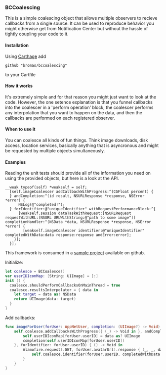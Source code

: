 ### BCCoalescing
This is a simple coalescing object that allows multiple observers to recieve callbacks from a single source. It can be used to reproduce behavior you might otherwise get from Notification Center but without the hassle of tightly coupling your code to it.

#### Installation
Using [Carthage](https://github.com/Carthage/Carthage) add

```shell
github "bromas/bccoalescing"
```

to your Cartfile

#### How it works

It's extremely simple and for that reason you might just want to look at the code. However, the one setence explanation is that you funnel callbacks into the coalescer in a 'perform operation' block, the coalescer performs any interpolation that you want to happen on the data, and then the callbacks are performed on each registered observer.

#### When to use it

You can coalesce all kinds of fun things. Think image downloads, disk access, location services, basically anything that is asyncronous and might be requested by multiple objects simultaneously.

#### Examples

Reading the unit tests should provide all of the information you need on using the provided objects, but here is a look at the API. 

```obj-c
__weak typeof(self) *weakself = self;
  [self.imageCoalescer addCallbackWithProgress:^(CGFloat percent) {
  } andCompletion:^(id result, NSURLResponse *response, NSError *error) {
      NSLog(@"completed!");
  } forIdentifier:@"uniqueIdentifier" withRequestPerformanceBlock:^{
      [weakself.session dataTaskWithRequest:[NSURLRequest requestWithURL:[NSURL URLWithString:@"path to some image"]] completionHandler:^(NSData *data, NSURLResponse *response, NSError *error) {
        [weakself.imageCoalescer identifier:@"uniqueIdentifier" completedWithData:data response:response andError:error];
    }];
  }];
```

This framework is consumed in a [sample project](https://github.com/bromas/TableSamples/blob/master/Table-ViewModel-Ideas/ANPostRequestManager.swift) available on github.

Initialize:

```swift
let coalesce = BCCoalesce()
var userIDIconMap: [String: UIImage] = [:]
init () {
  coalesce.shouldPerformCallbacksOnMainThread = true
  coalesce.resultsInterpolator = { data in
    let target = data as! NSData
    return UIImage(data: target)
  }
}
```

Add callbacks:

```swift
func imageForUser(forUser: AppNetUser, completion: (UIImage?) -> Void) -> Void {
	self.coalesce.addCallbacksWithProgress({ (_) -> Void in }, andCompletion: { (data, _, error) -> Void in
		self.userIDIconMap[forUser.userID] = data as? UIImage
		completion(self.userIDIconMap[forUser.userID])
	}, forIdentifier: forUser.userID) { () -> Void in
		Alamofire.request(.GET, forUser.avatarUrl).response { (_, _, data, error) -> Void in
			self.coalesce.identifier(forUser.userID, completedWithData: data as? NSData, andError: error)
  		}
  	}
}
```

